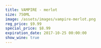 ```yaml
---
title: VAMPIRE - merlot
size: 750ML
image: /assets/images/vampire-merlot.png
reg_price: $9.99
special_price: $8.99
expiration_date: 2017-10-25 00:00:00
show_wine: true
---
```



